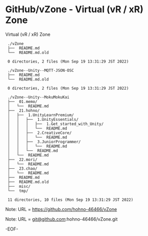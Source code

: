 # GitHub/vZone - Virtual (vR / xR) Zone

Virtual (vR / xR) Zone

     ./vZone
     ├──  README.md
     └──  README.md.old
     
     0 directories, 2 files (Mon Sep 19 13:31:29 JST 2022)

     ./vZone--Unity--MQTT-JSON-OSC
     ├──  README.md
     └──  README.md.old
     
     0 directories, 2 files (Mon Sep 19 13:31:29 JST 2022)

     ./vZone--Unity--MokuMokuKai
     ├──  01.memo/
     │   └──  README.md
     ├──  21.hohno/
     │   ├──  1.UnityLearnPremium/
     │   │   ├──  1.UnityEssentials/
     │   │   │   ├──  1.Get_started_with_Unity/
     │   │   │   └──  README.md
     │   │   ├──  2.CreativeCore/
     │   │   │   └──  README.md
     │   │   ├──  3.JuniorProgrammer/
     │   │   │   └──  README.md
     │   │   └──  README.md
     │   └──  README.md
     ├──  22.mori/
     │   └──  README.md
     ├──  23.chao/
     │   └──  README.md
     ├──  README.md
     ├──  README.md.old
     ├──  misc/
     └──  tmp/
     
     11 directories, 10 files (Mon Sep 19 13:31:29 JST 2022)


Note: URL = https://github.com/hohno-46466/vZone

Note: URL = git@github.com:hohno-46466/vZone.git

-EOF-
